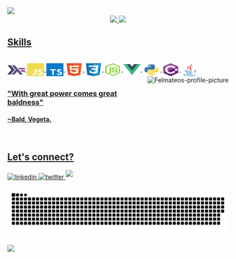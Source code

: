 <img src="https://capsule-render.vercel.app/api?type=waving&color=f02afc&height=270&section=header&fontAlignY=35&text=felmateos&desc=Data-Science,%20Front-end,%20Android%20and%20UI\UX%20Design&fontSize=90&fontColor=0d1117" />

<div align="center">
  <a href="https://github.com/felmateos">
    <img height="180em" src="https://github-readme-stats.vercel.app/api?username=felmateos&show_icons=true&theme=github_dark&hide_border=true&include_all_commits=true&count_private=true&title_color=f02afc&icon_color=f02afc"/>
    <img height="180em" src="https://github-readme-stats.vercel.app/api/top-langs/?username=felmateos&layout=compact&langs_count=7&theme=github_dark&hide_border=true&title_color=f02afc"/>
</div>
  
## <b>Skills</b>

<div style="display: inline_block"><br>
  <img align="center" alt="Haskell" height="30" width="40" src="https://raw.githubusercontent.com/devicons/devicon/master/icons/haskell/haskell-original.svg">
  <img align="center" alt="JavaScript" height="30" width="40" src="https://raw.githubusercontent.com/devicons/devicon/master/icons/javascript/javascript-plain.svg">
  <img align="center" alt="TypeScript" height="30" width="40" src="https://raw.githubusercontent.com/devicons/devicon/master/icons/typescript/typescript-plain.svg">
  <img align="center" alt="HTML5" height="30" width="40" src="https://raw.githubusercontent.com/devicons/devicon/master/icons/html5/html5-original.svg">
  <img align="center" alt="CSS3" height="30" width="40" src="https://raw.githubusercontent.com/devicons/devicon/master/icons/css3/css3-original.svg">
  <img align="center" alt="Node.js" height="30" width="40" src="https://raw.githubusercontent.com/devicons/devicon/master/icons/nodejs/nodejs-original.svg">
  <img align="center" alt="Python3" height="30" width="40" src="https://raw.githubusercontent.com/devicons/devicon/master/icons/vuejs/vuejs-original.svg">
  <img align="center" alt="Vue.js" height="30" width="40" src="https://raw.githubusercontent.com/devicons/devicon/master/icons/python/python-original.svg">
  <img align="center" alt="CSharp" height="30" width="40" src="https://raw.githubusercontent.com/devicons/devicon/master/icons/csharp/csharp-original.svg">
  <img align="center" alt="Java" height="30" width="40" src="https://raw.githubusercontent.com/devicons/devicon/master/icons/java/java-original.svg">
  <img align="right" alt="Felmateos-profile-picture" height="150" src="https://avatars.githubusercontent.com/u/88856792?v=4">
</div>
  
  ##
  
  ### "With great power comes great baldness"
  #### ~Bald, Vegeta.
 
  <br />
  
  ## <b>Let's connect?</b>
  <div float="left">
  <a href="https://linkedin.com/in/felmateos">
<img src="https://img.shields.io/badge/linkedin-%2300acee.svg?color=405DE6&style=for-the-badge&logo=linkedin&logoColor=white" alt=linkedin style="margin-bottom: 5px;"/>
</a>
  <a href="https://twitter.com/felmateos">
<img src="https://img.shields.io/badge/twitter-%2300acee.svg?color=1DA1F2&style=for-the-badge&logo=twitter&logoColor=white" alt=twitter style="margin-bottom: 5px;"/>
</a>
  <a href="mailto:felmateos@usp.br">
<img src="https://img.shields.io/badge/gmail-%23EA4335.svg?style=for-the-badge&logo=gmail&logoColor=white" t=mail style="margin-bottom: 5px;" />
</a>
</div>
  
<div>
 
![snake gif](https://github.com/felmateos/felmateos/blob/output/github-contribution-grid-snake.svg)
 
</div>
<img src="https://capsule-render.vercel.app/api?type=waving&color=f02afc&height=200&section=footer" />
